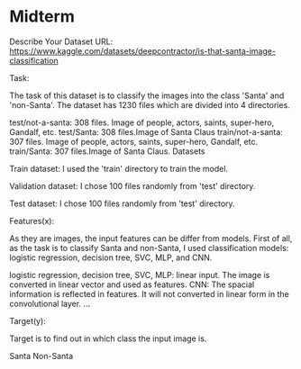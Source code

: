 # Midterm
Describe Your Dataset
URL: https://www.kaggle.com/datasets/deepcontractor/is-that-santa-image-classification

Task:

The task of this dataset is to classify the images into the class 'Santa' and 'non-Santa'. The dataset has 1230 files which are divided into 4 directories.

test/not-a-santa: 308 files. Image of people, actors, saints, super-hero, Gandalf, etc.
test/Santa: 308 files.Image of Santa Claus
train/not-a-santa: 307 files. Image of people, actors, saints, super-hero, Gandalf, etc.
train/Santa: 307 files.Image of Santa Claus.
Datasets

Train dataset: I used the 'train' directory to train the model.

Validation dataset: I chose 100 files randomly from 'test' directory.

Test dataset: I chose 100 files randomly from 'test' directory.

Features(x):

As they are images, the input features can be differ from models. First of all, as the task is to classify Santa and non-Santa, I used classification models: logistic regression, decision tree, SVC, MLP, and CNN.

logistic regression, decision tree, SVC, MLP: linear input. The image is converted in linear vector and used as features.
CNN: The spacial information is reflected in features. It will not converted in linear form in the convolutional layer.
...

Target(y):

Target is to find out in which class the input image is.

Santa
Non-Santa
